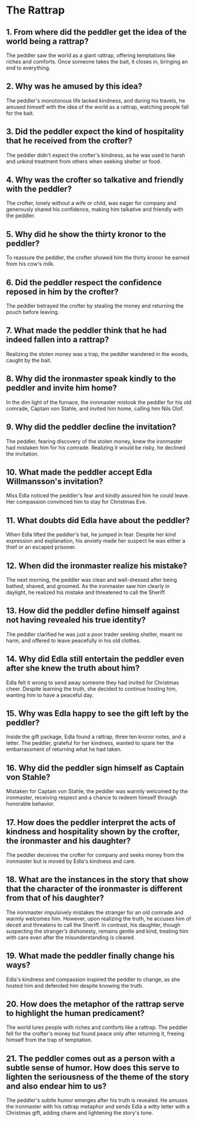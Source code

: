 # The Rattrap 
## 1. From where did the peddler get the idea of the world being a rattrap? 
The peddler saw the world as a giant rattrap, offering temptations like riches and comforts. Once someone takes the bait, it closes in, bringing an end to everything.

## 2. Why was he amused by this idea? 
The peddler's monotonous life lacked kindness, and during his travels, he amused himself with the idea of the world as a rattrap, watching people fall for the bait.

## 3. Did the peddler expect the kind of hospitality that he received from the crofter? 
The peddler didn't expect the crofter's kindness, as he was used to harsh and unkind treatment from others when seeking shelter or food.

## 4. Why was the crofter so talkative and friendly with the peddler? 
The crofter, lonely without a wife or child, was eager for company and generously shared his confidence, making him talkative and friendly with the peddler.

## 5. Why did he show the thirty kronor to the peddler? 
To reassure the peddler, the crofter showed him the thirty kronor he earned from his cow's milk.

## 6. Did the peddler respect the confidence reposed in him by the crofter? 
The peddler betrayed the crofter by stealing the money and returning the pouch before leaving.

## 7. What made the peddler think that he had indeed fallen into a rattrap? 
Realizing the stolen money was a trap, the peddler wandered in the woods, caught by the bait.

## 8. Why did the ironmaster speak kindly to the peddler and invite him home? 
In the dim light of the furnace, the ironmaster mistook the peddler for his old comrade, Captain von Stahle, and invited him home, calling him Nils Olof.

## 9. Why did the peddler decline the invitation? 
The peddler, fearing discovery of the stolen money, knew the ironmaster had mistaken him for his comrade. Realizing it would be risky, he declined the invitation.

## 10. What made the peddler accept Edla Willmansson's invitation? 
Miss Edla noticed the peddler's fear and kindly assured him he could leave. Her compassion convinced him to stay for Christmas Eve.

## 11. What doubts did Edla have about the peddler? 
When Edla lifted the peddler's hat, he jumped in fear. Despite her kind expression and explanation, his anxiety made her suspect he was either a thief or an escaped prisoner.

## 12. When did the ironmaster realize his mistake? 
The next morning, the peddler was clean and well-dressed after being bathed, shaved, and groomed. As the ironmaster saw him clearly in daylight, he realized his mistake and threatened to call the Sheriff.

## 13. How did the peddler define himself against not having revealed his true identity? 
The peddler clarified he was just a poor trader seeking shelter, meant no harm, and offered to leave peacefully in his old clothes.

## 14. Why did Edla still entertain the peddler even after she knew the truth about him? 
Edla felt it wrong to send away someone they had invited for Christmas cheer. Despite learning the truth, she decided to continue hosting him, wanting him to have a peaceful day.

## 15. Why was Edla happy to see the gift left by the peddler? 
Inside the gift package, Edla found a rattrap, three ten kronor notes, and a letter. The peddler, grateful for her kindness, wanted to spare her the embarrassment of returning what he had taken.

## 16. Why did the peddler sign himself as Captain von Stahle? 
Mistaken for Captain von Stahle, the peddler was warmly welcomed by the ironmaster, receiving respect and a chance to redeem himself through honorable behavior.

## 17. How does the peddler interpret the acts of kindness and hospitality shown by the crofter, the ironmaster and his daughter? 
The peddler deceives the crofter for company and seeks money from the ironmaster but is moved by Edla's kindness and care.

## 18. What are the instances in the story that show that the character of the ironmaster is different from that of his daughter? 
The ironmaster impulsively mistakes the stranger for an old comrade and warmly welcomes him. However, upon realizing the truth, he accuses him of deceit and threatens to call the Sheriff. In contrast, his daughter, though suspecting the stranger’s dishonesty, remains gentle and kind, treating him with care even after the misunderstanding is cleared.

## 19. What made the peddler finally change his ways? 
Edla's kindness and compassion inspired the peddler to change, as she hosted him and defended him despite knowing the truth.

## 20. How does the metaphor of the rattrap serve to highlight the human predicament? 
The world lures people with riches and comforts like a rattrap. The peddler fell for the crofter's money but found peace only after returning it, freeing himself from the trap of temptation.

## 21. The peddler comes out as a person with a subtle sense of humor. How does this serve to lighten the seriousness of the theme of the story and also endear him to us? 
The peddler's subtle humor emerges after his truth is revealed. He amuses the ironmaster with his rattrap metaphor and sends Edla a witty letter with a Christmas gift, adding charm and lightening the story's tone.